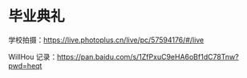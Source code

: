 # 毕业典礼

学校拍摄：https://live.photoplus.cn/live/pc/57594176/#/live

WillHou 记录：https://pan.baidu.com/s/1ZfPxuC9eHA6oBf1dC78Tnw?pwd=heqt

